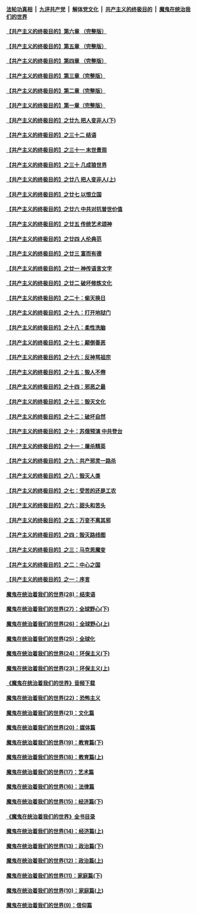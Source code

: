 

####  [法轮功真相](../../../../basic/blob/master/README.md?t=04021231) &nbsp;|&nbsp; [九评共产党](../../../../9ping.md/blob/master/README.md?t=04021231) &nbsp;|&nbsp; [解体党文化](../../../../jtdwh.md/blob/master/README.md?t=04021231)  &nbsp;|&nbsp; [共产主义的终极目的](../../../../gczydzjmd.md/blob/master/README.md?t=04021231) &nbsp;|&nbsp; [魔鬼在统治我们的世界](../../../../mgztzwmdsj.md/blob/master/README.md?t=04021231) 

#### [【共产主义的终极目的】第六章 （完整版）](../pages/nsc422/n11428913.md?t=04021231) 

#### [【共产主义的终极目的】第五章 （完整版）](../pages/nsc422/n11428912.md?t=04021231) 

#### [【共产主义的终极目的】第四章 （完整版）](../pages/nsc422/n11428907.md?t=04021231) 

#### [【共产主义的终极目的】第三章（完整版）](../pages/nsc422/n11428848.md?t=04021231) 

#### [【共产主义的终极目的】第二章（完整版）](../pages/nsc422/n11428831.md?t=04021231) 

#### [【共产主义的终极目的】第一章（完整版）](../pages/nsc422/n11417651.md?t=04021231) 

#### [【共产主义的终极目的】之廿九 把人变非人(下)](../pages/nsc422/n11344140.md?t=04021231) 

#### [【共产主义的终极目的】之三十二 结语](../pages/nsc422/n11360535.md?t=04021231) 

#### [【共产主义的终极目的】之三十一 末世景观](../pages/nsc422/n11351129.md?t=04021231) 

#### [【共产主义的终极目的】之三十 几成狼世界](../pages/nsc422/n11348280.md?t=04021231) 

#### [【共产主义的终极目的】之廿八 把人变非人(上)](../pages/nsc422/n11340492.md?t=04021231) 

#### [【共产主义的终极目的】之廿七 以恨立国](../pages/nsc422/n11336944.md?t=04021231) 

#### [【共产主义的终极目的】之廿六 中共对抗普世价值](../pages/nsc422/n11324785.md?t=04021231) 

#### [【共产主义的终极目的】之廿五 传统艺术颂神](../pages/nsc422/n11296396.md?t=04021231) 

#### [【共产主义的终极目的】之廿四 人伦典范](../pages/nsc422/n11296397.md?t=04021231) 

#### [【共产主义的终极目的】之廿三 富而有德](../pages/nsc422/n11283598.md?t=04021231) 

#### [【共产主义的终极目的】之廿一 神传语言文字](../pages/nsc422/n11263265.md?t=04021231) 

#### [【共产主义的终极目的】之廿二 破坏修炼文化](../pages/nsc422/n11245728.md?t=04021231) 

#### [【共产主义的终极目的】之二十：偷天换日](../pages/nsc422/n11238846.md?t=04021231) 

#### [【共产主义的终极目的】之十九：打开地狱门](../pages/nsc422/n11206376.md?t=04021231) 

#### [【共产主义的终极目的】之十八：柔性洗脑](../pages/nsc422/n11199994.md?t=04021231) 

#### [【共产主义的终极目的】之十七：颠倒善恶](../pages/nsc422/n11179782.md?t=04021231) 

#### [【共产主义的终极目的】之十六：反神骂祖宗](../pages/nsc422/n11166798.md?t=04021231) 

#### [【共产主义的终极目的】之十五：毁人不倦](../pages/nsc422/n11166792.md?t=04021231) 

#### [【共产主义的终极目的】之十四：邪恶之最](../pages/nsc422/n11150249.md?t=04021231) 

#### [【共产主义的终极目的】之十三：毁灭文化](../pages/nsc422/n11135227.md?t=04021231) 

#### [【共产主义的终极目的】之十二：破坏自然](../pages/nsc422/n11135214.md?t=04021231) 

#### [【共产主义的终极目的】之十：苏俄预演 中共登台](../pages/nsc422/n11118424.md?t=04021231) 

#### [【共产主义的终极目的】之十一：屠杀精英](../pages/nsc422/n11118442.md?t=04021231) 

#### [【共产主义的终极目的】之九：共产邪灵一路杀](../pages/nsc422/n11114139.md?t=04021231) 

#### [【共产主义的终极目的】之八：毁灭人类](../pages/nsc422/n11108503.md?t=04021231) 

#### [【共产主义的终极目的】之七：受苦的还是工农](../pages/nsc422/n11101809.md?t=04021231) 

#### [【共产主义的终极目的】之六：甜头和苦头](../pages/nsc422/n11096971.md?t=04021231) 

#### [【共产主义的终极目的】之五：万变不离其邪](../pages/nsc422/n11091285.md?t=04021231) 

#### [【共产主义的终极目的】之四：毁灭路线图](../pages/nsc422/n11086284.md?t=04021231) 

#### [【共产主义的终极目的】之三：马克思魔变](../pages/nsc422/n11061941.md?t=04021231) 

#### [【共产主义的终极目的】之二：中心之国](../pages/nsc422/n11047728.md?t=04021231) 

#### [【共产主义的终极目的】之一：序言](../pages/nsc422/n11086077.md?t=04021231) 

#### [魔鬼在统治着我们的世界(28)：结束语](../pages/nsc422/n10936246.md?t=04021231) 

#### [魔鬼在统治着我们的世界(27)：全球野心(下)](../pages/nsc422/n10928319.md?t=04021231) 

#### [魔鬼在统治着我们的世界(26)：全球野心(上)](../pages/nsc422/n10900318.md?t=04021231) 

#### [魔鬼在统治着我们的世界(25)：全球化](../pages/nsc422/n10788205.md?t=04021231) 

#### [魔鬼在统治着我们的世界(24)：环保主义(下)](../pages/nsc422/n10695307.md?t=04021231) 

#### [魔鬼在统治着我们的世界(23)：环保主义(上)](../pages/nsc422/n10688613.md?t=04021231) 

#### [《魔鬼在统治着我们的世界》音频下载](../pages/nsc422/n10635553.md?t=04021231) 

#### [魔鬼在统治着我们的世界(22)：恐怖主义](../pages/nsc422/n10614727.md?t=04021231) 

#### [魔鬼在统治着我们的世界(21)：文化篇](../pages/nsc422/n10597706.md?t=04021231) 

#### [魔鬼在统治着我们的世界(20)：媒体篇](../pages/nsc422/n10586579.md?t=04021231) 

#### [魔鬼在统治着我们的世界(19)：教育篇(下)](../pages/nsc422/n10564808.md?t=04021231) 

#### [魔鬼在统治着我们的世界(18)：教育篇(上)](../pages/nsc422/n10526970.md?t=04021231) 

#### [魔鬼在统治着我们的世界(17)：艺术篇](../pages/nsc422/n10499093.md?t=04021231) 

#### [魔鬼在统治着我们的世界(16)：法律篇](../pages/nsc422/n10485969.md?t=04021231) 

#### [魔鬼在统治着我们的世界(15)：经济篇(下)](../pages/nsc422/n10469975.md?t=04021231) 

#### [《魔鬼在统治着我们的世界》全书目录](../pages/nsc422/n10464261.md?t=04021231) 

#### [魔鬼在统治着我们的世界(14)：经济篇(上)](../pages/nsc422/n10457370.md?t=04021231) 

#### [魔鬼在统治着我们的世界(13)：政治篇(下)](../pages/nsc422/n10448270.md?t=04021231) 

#### [魔鬼在统治着我们的世界(12)：政治篇(上)](../pages/nsc422/n10444576.md?t=04021231) 

#### [魔鬼在统治着我们的世界(11)：家庭篇(下)](../pages/nsc422/n10440961.md?t=04021231) 

#### [魔鬼在统治着我们的世界(10)：家庭篇(上)](../pages/nsc422/n10435448.md?t=04021231) 

#### [魔鬼在统治着我们的世界(9)：信仰篇](../pages/nsc422/n10432159.md?t=04021231) 

